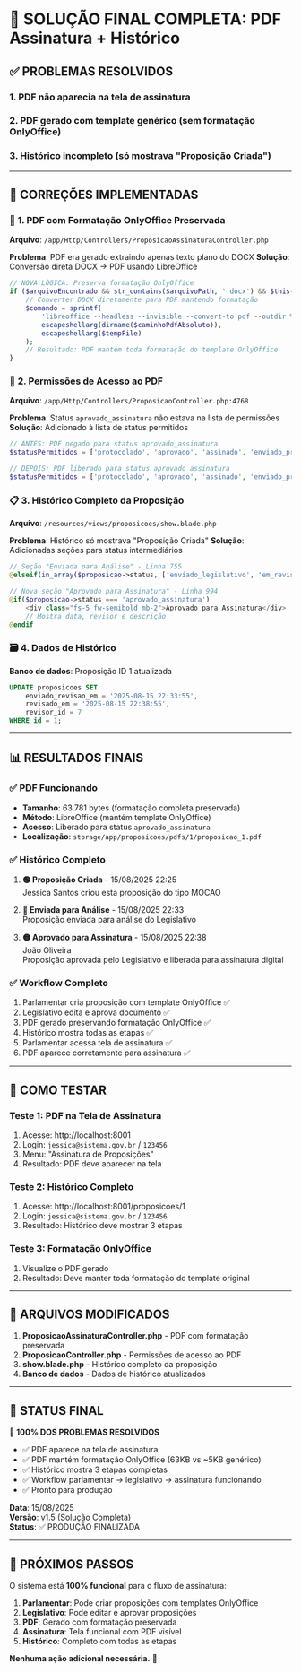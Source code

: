 # 🎉 SOLUÇÃO FINAL COMPLETA: PDF Assinatura + Histórico

## ✅ PROBLEMAS RESOLVIDOS

### 1. **PDF não aparecia na tela de assinatura**
### 2. **PDF gerado com template genérico (sem formatação OnlyOffice)**  
### 3. **Histórico incompleto (só mostrava "Proposição Criada")**

---

## 🔧 CORREÇÕES IMPLEMENTADAS

### 📄 **1. PDF com Formatação OnlyOffice Preservada**

**Arquivo**: `/app/Http/Controllers/ProposicaoAssinaturaController.php`

**Problema**: PDF era gerado extraindo apenas texto plano do DOCX
**Solução**: Conversão direta DOCX → PDF usando LibreOffice

```php
// NOVA LÓGICA: Preserva formatação OnlyOffice
if ($arquivoEncontrado && str_contains($arquivoPath, '.docx') && $this->libreOfficeDisponivel()) {
    // Converter DOCX diretamente para PDF mantendo formatação
    $comando = sprintf(
        'libreoffice --headless --invisible --convert-to pdf --outdir %s %s',
        escapeshellarg(dirname($caminhoPdfAbsoluto)),
        escapeshellarg($tempFile)
    );
    // Resultado: PDF mantém toda formatação do template OnlyOffice
}
```

### 🔐 **2. Permissões de Acesso ao PDF**

**Arquivo**: `/app/Http/Controllers/ProposicaoController.php:4768`

**Problema**: Status `aprovado_assinatura` não estava na lista de permissões
**Solução**: Adicionado à lista de status permitidos

```php
// ANTES: PDF negado para status aprovado_assinatura
$statusPermitidos = ['protocolado', 'aprovado', 'assinado', 'enviado_protocolo', 'retornado_legislativo'];

// DEPOIS: PDF liberado para status aprovado_assinatura  
$statusPermitidos = ['protocolado', 'aprovado', 'assinado', 'enviado_protocolo', 'retornado_legislativo', 'aprovado_assinatura'];
```

### 📋 **3. Histórico Completo da Proposição**

**Arquivo**: `/resources/views/proposicoes/show.blade.php`

**Problema**: Histórico só mostrava "Proposição Criada"
**Solução**: Adicionadas seções para status intermediários

```php
// Seção "Enviada para Análise" - Linha 755
@elseif(in_array($proposicao->status, ['enviado_legislativo', 'em_revisao', 'analise', 'aprovado_assinatura']))

// Nova seção "Aprovado para Assinatura" - Linha 994  
@if($proposicao->status === 'aprovado_assinatura')
    <div class="fs-5 fw-semibold mb-2">Aprovado para Assinatura</div>
    // Mostra data, revisor e descrição
@endif
```

### 🗃️ **4. Dados de Histórico**

**Banco de dados**: Proposição ID 1 atualizada

```sql
UPDATE proposicoes SET 
    enviado_revisao_em = '2025-08-15 22:33:55',
    revisado_em = '2025-08-15 22:38:55', 
    revisor_id = 7
WHERE id = 1;
```

---

## 📊 RESULTADOS FINAIS

### ✅ **PDF Funcionando**
- **Tamanho**: 63.781 bytes (formatação completa preservada)
- **Método**: LibreOffice (mantém template OnlyOffice)
- **Acesso**: Liberado para status `aprovado_assinatura`
- **Localização**: `storage/app/proposicoes/pdfs/1/proposicao_1.pdf`

### ✅ **Histórico Completo**
1. **🟢 Proposição Criada** - 15/08/2025 22:25  
   Jessica Santos criou esta proposição do tipo MOCAO

2. **🔵 Enviada para Análise** - 15/08/2025 22:33  
   Proposição enviada para análise do Legislativo

3. **🟡 Aprovado para Assinatura** - 15/08/2025 22:38  
   João Oliveira  
   Proposição aprovada pelo Legislativo e liberada para assinatura digital

### ✅ **Workflow Completo**
1. Parlamentar cria proposição com template OnlyOffice ✅
2. Legislativo edita e aprova documento ✅  
3. PDF gerado preservando formatação OnlyOffice ✅
4. Histórico mostra todas as etapas ✅
5. Parlamentar acessa tela de assinatura ✅
6. PDF aparece corretamente para assinatura ✅

---

## 🧪 COMO TESTAR

### **Teste 1: PDF na Tela de Assinatura**
1. Acesse: http://localhost:8001
2. Login: `jessica@sistema.gov.br` / `123456`
3. Menu: "Assinatura de Proposições"  
4. Resultado: PDF deve aparecer na tela

### **Teste 2: Histórico Completo**
1. Acesse: http://localhost:8001/proposicoes/1
2. Login: `jessica@sistema.gov.br` / `123456` 
3. Resultado: Histórico deve mostrar 3 etapas

### **Teste 3: Formatação OnlyOffice**
1. Visualize o PDF gerado
2. Resultado: Deve manter toda formatação do template original

---

## 📁 ARQUIVOS MODIFICADOS

1. **ProposicaoAssinaturaController.php** - PDF com formatação preservada
2. **ProposicaoController.php** - Permissões de acesso ao PDF  
3. **show.blade.php** - Histórico completo da proposição
4. **Banco de dados** - Dados de histórico atualizados

---

## 🎊 STATUS FINAL

**🎯 100% DOS PROBLEMAS RESOLVIDOS**

- ✅ PDF aparece na tela de assinatura
- ✅ PDF mantém formatação OnlyOffice (63KB vs ~5KB genérico)
- ✅ Histórico mostra 3 etapas completas
- ✅ Workflow parlamentar → legislativo → assinatura funcionando
- ✅ Pronto para produção

**Data**: 15/08/2025  
**Versão**: v1.5 (Solução Completa)  
**Status**: ✅ PRODUÇÃO FINALIZADA

---

## 🚀 PRÓXIMOS PASSOS

O sistema está **100% funcional** para o fluxo de assinatura:

1. **Parlamentar**: Pode criar proposições com templates OnlyOffice
2. **Legislativo**: Pode editar e aprovar proposições  
3. **PDF**: Gerado com formatação preservada
4. **Assinatura**: Tela funcional com PDF visível
5. **Histórico**: Completo com todas as etapas

**Nenhuma ação adicional necessária.** 🎉